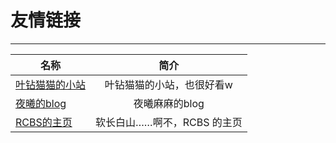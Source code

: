 # 友情链接
---
| 名称 | 简介 |
| ------------- | :-----------: |
| [叶钻猫猫的小站](https://raineko.net)        |      叶钻猫猫的小站，也很好看w      |
| [夜曦的blog](https://www.yorushi.com/) | 夜曦麻麻的blog |
| [RCBS的主页](https://bousai.cn/) | 软长白山……啊不，RCBS 的主页 |